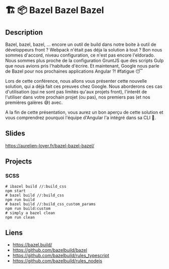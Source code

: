 # 🏗 📦 Bazel Bazel Bazel

## Description

Bazel, bazel, bazel, ... encore un outil de build dans notre boite à outil de développeurs front ? Webpack n'était pas déja la solution à tout ? Bon nous sommes d'accord, niveau configuration, ce n'est pas encore l'eldorado. Nous sommes plus proche de la configuration GruntJS que des scripts Gulp que nous avions pris l'habitude d'écrire. Et maintenant, Google nous parle de Bazel pour nos prochaines applications Angular ?! #fatigue 😴

Lors de cette conférence, nous allons vous présenter cette nouvelle solution, qui a déjà fait ces preuves chez Google. Nous aborderons ces cas d'utilisation (qui ne sont pas limités qu'aux projets front), l'interêt de l'utiliser dans votre prochain projet (ou pas), nos premiers pas (et nos premières galères 😅) avec.

A la fin de cette présentation, vous aurez un bon aperçu de cette solution et vous comprendrez pourquoi l'équipe d'Angular l'a intégré dans sa CLI 🎉.

## Slides

https://aurelien-loyer.fr/bazel-bazel-bazel/

## Projects

### SCSS

```
# ibazel build //:build_css
npm start
# bazel build //:build_css
npm run build 
# bazel build //:build_css_custom_params
npm run build:custom
# simply a bazel clean
npm run clean
```

## Liens

- https://bazel.build/
- https://github.com/bazelbuild/bazel
- https://github.com/bazelbuild/rules_typescript
- https://github.com/bazelbuild/rules_nodejs
